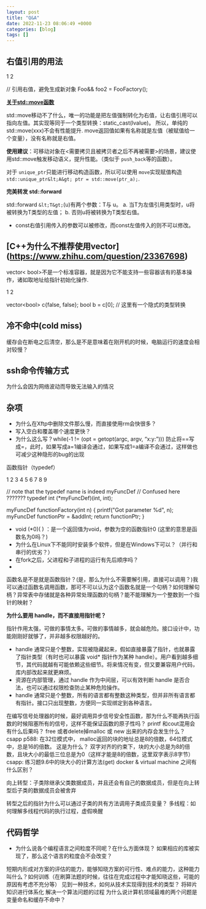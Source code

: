 ```yaml
---
layout: post
title: "Q&A"
date: 2022-11-23 08:06:49 +0000
categories: [blog]
tags: []
---
```


## [](#%E5%8F%B3%E5%80%BC%E5%BC%95%E7%94%A8%E7%9A%84%E7%94%A8%E6%B3%95)右值引用的用法

1
2

// 引用右值，避免生成新对象
Foo&amp;&amp; foo2 = FooFactory();

**[关于std::move函数](https://zhuanlan.zhihu.com/p/335994370)**

> 

std::move移动不了什么，唯一的功能是把左值强制转化为右值，让右值引用可以指向左值。其实现等同于一个类型转换：static_cast(lvalue)。 所以，单纯的std::move(xxx)不会有性能提升. move返回值如果有名称就是左值（被赋值给一个变量），没有名称就是右值。

**使用建议**：可移动对象在&lt;需要拷贝且被拷贝者之后不再被需要&gt;的场景，建议使用std::move触发移动语义，提升性能。（类似于 `push_back`等的函数）。

对于 `unique_ptr`只能进行移动构造函数，所以可以使用 `move`实现赋值构造
`std::unique_ptr&lt;A&gt; ptr = std::move(ptr_a);`.

**完美转发 std::forward**

> 

std::forward `&lt;T&gt;`(u)有两个参数：T与 u。 a. 当T为左值引用类型时，u将被转换为T类型的左值； b. 否则u将被转换为T类型右值。

- const右值引用传入的参数可以被修改，而const左值传入的则不可以修改。

## [](#C-%E4%B8%BA%E4%BB%80%E4%B9%88%E4%B8%8D%E6%8E%A8%E8%8D%90%E4%BD%BF%E7%94%A8vector)[C++为什么不推荐使用vector\](https://www.zhihu.com/question/23367698)

vector&lt; bool&gt;不是一个标准容器，就是因为它不能支持一些容器该有的基本操作，诸如取地址给指针初始化操作.

1
2

vector&lt;bool&gt; c{false, false};
bool b = c[0]; // 这里有一个隐式的类型转换

## [](#%E5%86%B7%E4%B8%8D%E5%91%BD%E4%B8%AD-cold-miss)冷不命中(cold miss)
缓存会在断电之后清空，那么是不是意味着在刚开机的时候，电脑运行的速度会相对较慢？

## [](#ssh%E5%91%BD%E4%BB%A4%E4%BC%A0%E8%BE%93%E6%96%B9%E5%BC%8F)ssh命令传输方式

为什么会因为网络波动而导致无法输入的情况

## [](#%E6%9D%82%E9%A1%B9)杂项

- 为什么在Xftp中删除文件那么慢，而直接使用rm会快很多？
- 写入空白和覆盖哪个速度更快？
- 为什么这么写？while(-1 != (opt = getopt(argc, argv, “x:y:”)))
防止将==写成=，此时，如果写成a=1编译会通过，如果写成1=a编译不会通过，这样做也可减少这种隐形的bug的出现

函数指针（typedef）

1
2
3
4
5
6
7
8
9

// note that the typedef name is indeed myFuncDef
// Confused here ???????
typedef int (*myFuncDef)(int, int);

myFuncDef functionFactory(int n) {
    printf("Got parameter %d", n);
    myFuncDef functionPtr = &amp;addInt;
    return functionPtr;
}

- void (*0)( ) ：是⼀个返回值为void，参数为空的函数指针0 (这里的意思是函数名为0吗？)
- 为什么在Linux下不能同时安装多个软件，但是在Windows下可以？（并行和串行的优劣？）
- 在fork之后，父进程和子进程的运行有先后顺序吗？
- 
函数名是不是就是函数指针？(是，那么为什么不需要解引用，直接可以调用？)我可以通过函数名调用函数，那可不可以认为这个函数名就是一个句柄？如何理解句柄？异常表中存储就是各种异常处理函数的句柄？能不能理解为一个整数到一个指针的映射？

> 

**为什么要用 handle，而不直接用指针呢？**

指针作用太强，可做的事情太多。可做的事情越多，就会越危险。接口设计中，功能刚刚好就够了，并非越多权限越好的。
- handle 通常只是个整数，实现被隐藏起来，假如直接暴露了指针，也就暴露了指针类型（有时也可以暴露 void* 指针作为某种 handle）。用户看到越多细节，其代码就越有可能依赖这些细节。将来情况有变，但又要兼容用户代码，库内部改起来就更麻烦。
- 资源在内部管理，通过 handle 作为中间层，可以有效判断 handle 是否合法，也可以通过权限检查防止某种危险操作。
- handle 通常只是个整数，所有的语言都有整数这种类型，但并非所有语言都有指针。接口只出现整数，方便同一实现绑定到各种语言。

在编写信号处理器的时候，最好调用异步信号安全性函数，那为什么不能再执行函数的时候阻塞所有的信号，这样不能保证函数的原子性吗？
printf 和cout混用会有什么后果吗？
free 或者delete掉malloc 或 new 出来的内存会发生什么？
csapp p588: 在32位模式中，  malloc返回的块的地址总是8的倍数，64位模式中，总是16的倍数。 这是为什么？
双字对齐的约束下，块的大小总是为8的倍数，且块大小的最低三位总是为0（这样才能是8的倍数，这里双字表示8字节）
csapp: 练习题9.6中的块大小的计算方法(get)
docker &amp; virtual machine 之间有什么区别？

> 

向上转型：子类除继承父类数据成员，并且还会有自己的数据成员，但是在向上转型后子类的数据成员会被舍弃

转型之后的指针为什么可以通过子类的共有方法调用子类成员变量？
多线程：如何理解多线程代码的执行过程，虚假唤醒

## [](#%E4%BB%A3%E7%A0%81%E5%93%B2%E5%AD%A6)代码哲学

- 为什么说各个编程语言之间粒度不同呢？在什么方面体现？
如果相应的库被实现了，那么这个语言的粒度会不会改变？

短期内形成对方案的评估的能力，能够知晓方案的可行性、难点的能力，这种能力叫什么？如何训练（在刷算法题的时候，往往在完成过程中才能知晓这些，可能的原因有考虑不充分等）
见到一种技术，如何从技术实现得到技术的类型？
将碎片知识进行体系化
解决一个算法问题的过程
为什么说计算机领域最难的两个问题是变量命名和缓存不命中？